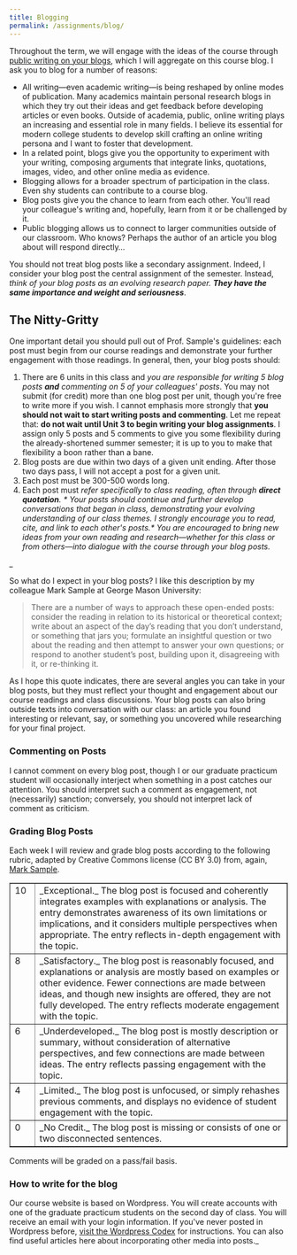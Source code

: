 ```yaml
---
title: Blogging
permalink: /assignments/blog/
---
```


Throughout the term, we will engage with the ideas of the course through [public writing on your blogs](http://ryan.cordells.us/su14tlnm/assignments/building-your-own-website/ "I. Building Your Own Website"), which I will aggregate on this course blog. I ask you to blog for a number of reasons:

*   All writing—even academic writing—is being reshaped by online modes of publication. Many academics maintain personal research blogs in which they try out their ideas and get feedback before developing articles or even books. Outside of academia, public, online writing plays an increasing and essential role in many fields. I believe its essential for modern college students to develop skill crafting an online writing persona and I want to foster that development.
*   In a related point, blogs give you the opportunity to experiment with your writing, composing arguments that integrate links, quotations, images, video, and other online media as evidence.
*   Blogging allows for a broader spectrum of participation in the class. Even shy students can contribute to a course blog.
*   Blog posts give you the chance to learn from each other. You'll read your colleague's writing and, hopefully, learn from it or be challenged by it.
*   Public blogging allows us to connect to larger communities outside of our classroom. Who knows? Perhaps the author of an article you blog about will respond directly…

You should not treat blog posts like a secondary assignment. Indeed, I consider your blog post the central assignment of the semester. Instead, _think of your blog posts as an evolving research paper. **They have the same importance and weight and seriousness**_.

## The Nitty-Gritty

One important detail you should pull out of Prof. Sample's guidelines: each post must begin from our course readings and demonstrate your further engagement with those readings. In general, then, your blog posts should:

1.  There are 6 units in this class and _you are responsible for writing 5 blog posts **and** commenting on 5 of your colleagues' posts_. You may not submit (for credit) more than one blog post per unit, though you're free to write more if you wish. I cannot emphasis more strongly that **you should not wait to start writing posts and commenting**. Let me repeat that: **do not wait until Unit 3 to begin writing your blog assignments**. I assign only 5 posts and 5 comments to give you some flexibility during the already-shortened summer semester; it is up to you to make that flexibility a boon rather than a bane.
2.  Blog posts are due within two days of a given unit ending. After those two days pass, I will not accept a post for a given unit.
3.  Each post must be 300-500 words long.
4.  Each post must _refer specifically to class reading, often through **direct quotation**._
_*   Your posts should continue and further develop conversations that began in class, demonstrating your evolving understanding of our class themes. I strongly encourage you to read, cite, and link to each other's posts.*   You are encouraged to bring new ideas from your own reading and research—whether for this class or from others—into dialogue with the course through your blog posts._

_

So what do I expect in your blog posts? I like this description by my colleague Mark Sample at George Mason University:

> There are a number of ways to approach these open-ended posts: consider the reading in relation to its historical or theoretical context; write about an aspect of the day’s reading that you don’t understand, or something that jars you; formulate an insightful question or two about the reading and then attempt to answer your own questions; or respond to another student’s post, building upon it, disagreeing with it, or re-thinking it.

As I hope this quote indicates, there are several angles you can take in your blog posts, but they must reflect your thought and engagement about our course readings and class discussions. Your blog posts can also bring outside texts into conversation with our class: an article you found interesting or relevant, say, or something you uncovered while researching for your final project.

### Commenting on Posts

I cannot comment on every blog post, though I or our graduate practicum student will occasionally interject when something in a post catches our attention. You should interpret such a comment as engagement, not (necessarily) sanction; conversely, you should not interpret lack of comment as criticism.

### Grading Blog Posts

Each week I will review and grade blog posts according to the following rubric, adapted by Creative Commons license (CC BY 3.0) from, again, [Mark Sample](http://www.samplereality.com/2009/08/14/pedagogy-and-the-class-blog/).

<table width="75%" border="1" cellspacing="0" cellpadding="0">

<tbody>

<tr>

<td valign="top" width="28">10</td>

<td valign="top" width="451">_Exceptional._ The blog post is focused and coherently integrates examples with explanations or analysis. The entry demonstrates awareness of its own limitations or implications, and it considers multiple perspectives when appropriate. The entry reflects in-depth engagement with the topic.</td>

</tr>

<tr>

<td valign="top" width="28">8</td>

<td valign="top" width="451">_Satisfactory._ The blog post is reasonably focused, and explanations or analysis are mostly based on examples or other evidence. Fewer connections are made between ideas, and though new insights are offered, they are not fully developed. The entry reflects moderate engagement with the topic.</td>

</tr>

<tr>

<td valign="top" width="28">6</td>

<td valign="top" width="451">_Underdeveloped._ The blog post is mostly description or summary, without consideration of alternative perspectives, and few connections are made between ideas. The entry reflects passing engagement with the topic.</td>

</tr>

<tr>

<td valign="top" width="28">4</td>

<td valign="top" width="451">_Limited._ The blog post is unfocused, or simply rehashes previous comments, and displays no evidence of student engagement with the topic.</td>

</tr>

<tr>

<td valign="top" width="28">0</td>

<td valign="top" width="451">_No Credit._ The blog post is missing or consists of one or two disconnected sentences.</td>

</tr>

</tbody>

</table>

Comments will be graded on a pass/fail basis.

### How to write for the blog

Our course website is based on Wordpress. You will create accounts with one of the graduate practicum students on the second day of class. You will receive an email with your login information. If you've never posted in Wordpress before, [visit the Wordpress Codex](http://codex.wordpress.org/Writing_Posts) for instructions. You can also find useful articles here about incorporating other media into posts._